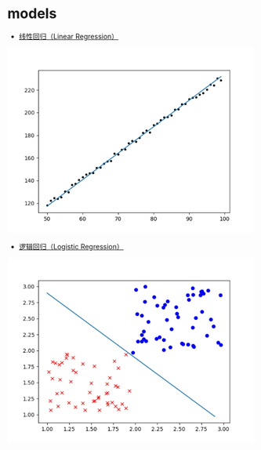 # models

- [线性回归（Linear Regression）](https://github.com/hf136/models/tree/master/LinearRegression)

![](https://github.com/hf136/models/raw/master/docs/images/lr-res.png)

- [逻辑回归（Logistic Regression）](https://github.com/hf136/models/tree/master/LogisticRegression)

![](https://github.com/hf136/models/raw/master/docs/images/logis-reg.png)
